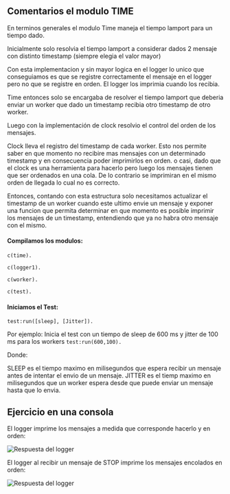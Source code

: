 ## Comentarios el modulo TIME

En terminos generales el modulo Time maneja el tiempo lamport para un tiempo dado.

Inicialmente solo resolvia el tiempo lamport a considerar dados 2 mensaje con distinto timestamp (siempre elegia el valor mayor)

Con esta implementacion y sin mayor logica en el logger lo unico que conseguiamos es que se registre correctamente el mensaje en el logger pero no que se registre en orden. El logger los imprimia cuando los recibia.

Time entonces solo se encargaba de resolver el tiempo lamport que deberia enviar un worker que dado un timestamp recibia otro timestamp de otro worker.

Luego con la implementación de clock resolvio el control del orden de los mensajes.

Clock lleva el registro del timestamp de cada worker. Esto nos permite saber en que momento no recibire mas mensajes con un determinado timestamp y en consecuencia poder imprimirlos en orden. o casi, dado que el clock es una herramienta para hacerlo pero luego los mensajes tienen que ser ordenados en una cola. De lo contrario se imprimiran en el mismo orden de llegada lo cual no es correcto.

Entonces, contando con esta estructura solo necesitamos actualizar el timestamp de un worker cuando este ultimo envie un mensaje y exponer una funcion que permita determinar en que momento es posible imprimir los mensajes de un timestamp, entendiendo que ya no habra otro mensaje con el mismo.

#### Compilamos los modulos:
```
c(time).

c(logger1).

c(worker).

c(test).

```

#### Iniciamos el Test:

```test:run([sleep], [Jitter]).```

Por ejemplo: Inicia el test con un tiempo de sleep de 600 ms y jitter de 100 ms para los workers ``` test:run(600,100). ``` 

Donde:

SLEEP es el tiempo maximo en milisegundos que espera recibir un mensaje antes de intentar el envio de un mensaje.
JITTER es el tiemp maximo en milisegundos que un worker espera desde que puede enviar un mensaje hasta que lo envia.




## Ejercicio en una consola
El logger imprime los mensajes a medida que corresponde hacerlo y en orden:

![Respuesta del logger](./images/corrida.png)

El logger al recibir un mensaje de STOP imprime los mensajes encolados en orden:

![Respuesta del logger](./images/final.png)
